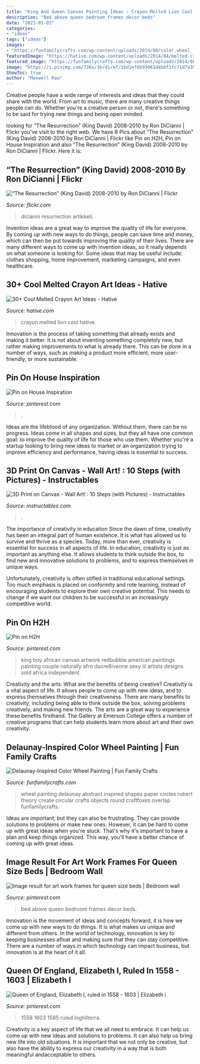 ```yaml
---
title: "King And Queen Canvas Painting Ideas : Crayon Melted Lion Cool Hative"
description: "Bed above queen bedroom frames decor beds"
date: "2023-01-03"
categories:
- "ideas"
tags: ["ideas"]
images:
- "https://funfamilycrafts.com/wp-content/uploads/2014/08/color.wheel_.jpg"
featuredImage: "https://hative.com/wp-content/uploads/2014/04/melted-crayon-art/6-lion.jpg"
featured_image: "https://funfamilycrafts.com/wp-content/uploads/2014/08/color.wheel_.jpg"
image: "https://i.pinimg.com/736x/1b/d1/ef/1bd1ef6b93061d4bbf1fc71d7a354f13.jpg"
ShowToc: true
author: "Maxwell Rau"
---
```



Creative people have a wide range of interests and ideas that they could share with the world. From art to music, there are many creative things people can do. Whether you're a creative person or not, there's something to be said for trying new things and being open minded.

	

		
looking for “The Resurrection” (King David) 2008-2010 by Ron DiCianni | Flickr you've visit to the right web. We have 8 Pics about “The Resurrection” (King David) 2008-2010 by Ron DiCianni | Flickr like Pin on H2H, Pin on House Inspiration and also “The Resurrection” (King David) 2008-2010 by Ron DiCianni | Flickr. Here it is:
		
    
## “The Resurrection” (King David) 2008-2010 By Ron DiCianni | Flickr

<img loading=lazy src="https://live.staticflickr.com/7390/13921566302_b18c559c70_b.jpg" onerror="this.onerror=null;this.src='https://tse3.mm.bing.net/th?id=OIP.BxX46q80hMD8SavybJbn6wHaJp&amp;pid=15.1';" alt="“The Resurrection” (King David) 2008-2010 by Ron DiCianni | Flickr">

_Source: flickr.com_

>dicianni resurrection artikkeli. 

	

Invention ideas are a great way to improve the quality of life for everyone. By coming up with new ways to do things, people can save time and money, which can then be put towards improving the quality of their lives. There are many different ways to come up with invention ideas, so it really depends on what someone is looking for. Some ideas that may be useful include: clothes shopping, home improvement, marketing campaigns, and even healthcare.

    
## 30+ Cool Melted Crayon Art Ideas - Hative

<img loading=lazy src="https://hative.com/wp-content/uploads/2014/04/melted-crayon-art/6-lion.jpg" onerror="this.onerror=null;this.src='https://tse4.mm.bing.net/th?id=OIP.sOliGzGfRDCIXUr85Sg2iwHaJ7&amp;pid=15.1';" alt="30+ Cool Melted Crayon Art Ideas - Hative">

_Source: hative.com_

>crayon melted lion cool hative. 

	

Innovation is the process of taking something that already exists and making it better. It is not about inventing something completely new, but rather making improvements to what is already there. This can be done in a number of ways, such as making a product more efficient, more user-friendly, or more sustainable.

    
## Pin On House Inspiration

<img loading=lazy src="https://i.pinimg.com/736x/2c/bf/85/2cbf85a9e16520d68131b3d68328fedc.jpg" onerror="this.onerror=null;this.src='https://tse2.mm.bing.net/th?id=OIP.CI28S4GYOJrqEew4_aehvwHaF8&amp;pid=15.1';" alt="Pin on House Inspiration">

_Source: pinterest.com_

>. 

	

Ideas are the lifeblood of any organization. Without them, there can be no progress. Ideas come in all shapes and sizes, but they all have one common goal: to improve the quality of life for those who use them. Whether you're a startup looking to bring new ideas to market or an organization trying to improve efficiency and performance, having ideas is essential to success.

    
## 3D Print On Canvas - Wall Art! : 10 Steps (with Pictures) - Instructables

<img loading=lazy src="https://content.instructables.com/ORIG/FEA/M5Q3/K5AHJPL4/FEAM5Q3K5AHJPL4.jpg?width=2100" onerror="this.onerror=null;this.src='https://tse3.mm.bing.net/th?id=OIP.VFXSdhI26JiLN2TJwALFTwHaGL&amp;pid=15.1';" alt="3D Print on Canvas - Wall Art! : 10 Steps (with Pictures) - Instructables">

_Source: instructables.com_

>. 

	

The importance of creativity in education
Since the dawn of time, creativity has been an integral part of human existence. It is what has allowed us to survive and thrive as a species. Today, more than ever, creativity is essential for success in all aspects of life.
In education, creativity is just as important as anything else. It allows students to think outside the box, to find new and innovative solutions to problems, and to express themselves in unique ways.

Unfortunately, creativity is often stifled in traditional educational settings. Too much emphasis is placed on conformity and rote learning, instead of encouraging students to explore their own creative potential. This needs to change if we want our children to be successful in an increasingly competitive world.

    
## Pin On H2H

<img loading=lazy src="https://i.pinimg.com/originals/ab/67/78/ab67780956950092933ba6f3b8f1c687.jpg" onerror="this.onerror=null;this.src='https://tse3.mm.bing.net/th?id=OIP.Jxg1DbAt0OqjIqRPCOgXoAAAAA&amp;pid=15.1';" alt="Pin on H2H">

_Source: pinterest.com_

>king boy african canvas artwork redbubble american paintings painting couple naturally afro dacre8iveone sexy iii artists designs sold africa independent. 

	

Creativity and the arts: What are the benefits of being creative?
Creativity is a vital aspect of life. It allows people to come up with new ideas, and to express themselves through their creativeness. There are many benefits to creativity, including being able to think outside the box, solving problems creatively, and making new friends. The arts are a great way to experience these benefits firsthand. The Gallery at Emerson College offers a number of creative programs that can help students learn more about art and their own creativity.

    
## Delaunay-Inspired Color Wheel Painting | Fun Family Crafts

<img loading=lazy src="https://funfamilycrafts.com/wp-content/uploads/2014/08/color.wheel_.jpg" onerror="this.onerror=null;this.src='https://tse4.mm.bing.net/th?id=OIP.5t2ynpkX8wUdf3TaagpA5gAAAA&amp;pid=15.1';" alt="Delaunay-Inspired Color Wheel Painting | Fun Family Crafts">

_Source: funfamilycrafts.com_

>wheel painting delaunay abstract inspired shapes paper circles robert theory create circular crafts objects round craftfoxes overlap funfamilycrafts. 

	

Ideas are important, but they can also be frustrating. They can provide solutions to problems or make new ones. However, it can be hard to come up with great ideas when you're stuck. That's why it's important to have a plan and keep things organized. This way, you'll have a better chance of coming up with great ideas.

    
## Image Result For Art Work Frames For Queen Size Beds | Bedroom Wall

<img loading=lazy src="https://i.pinimg.com/736x/1b/d1/ef/1bd1ef6b93061d4bbf1fc71d7a354f13.jpg" onerror="this.onerror=null;this.src='https://tse1.mm.bing.net/th?id=OIP.Mp6K8ZGIyWrcG6TWVWLAwQHaLM&amp;pid=15.1';" alt="Image result for art work frames for queen size beds | Bedroom wall">

_Source: pinterest.com_

>bed above queen bedroom frames decor beds. 

	

Innovation is the movement of ideas and concepts forward, it is how we come up with new ways to do things. It is what makes us unique and different from others. In the world of technology, innovation is key to keeping businesses afloat and making sure that they can stay competitive. There are a number of ways in which technology can impact business, but innovation is at the heart of it all.

    
## Queen Of England, Elizabeth I, Ruled In 1558 - 1603 | Elizabeth I

<img loading=lazy src="https://i.pinimg.com/736x/3c/8a/4e/3c8a4efdacda7f04f125a1a7c6616e00.jpg" onerror="this.onerror=null;this.src='https://tse4.mm.bing.net/th?id=OIP.li6IGN3Ij5Rd94f0v28vfgHaJO&amp;pid=15.1';" alt="Queen of England, Elizabeth I, ruled in 1558 - 1603 | Elizabeth i">

_Source: pinterest.com_

>1558 1603 1585 ruled inghilterra. 

	

Creativity is a key aspect of life that we all need to embrace. It can help us come up with new ideas and solutions to problems. It can also help us bring new life into old situations. It is important that we not only be creative, but also have the ability to express our creativity in a way that is both meaningful andacceptable to others.

